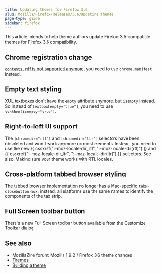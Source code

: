 ```yaml
---
title: Updating themes for Firefox 3.6
slug: Mozilla/Firefox/Releases/3.6/Updating_themes
page-type: guide
sidebar: firefox
---
```


This article intends to help theme authors update Firefox-3.5-compatible themes for Firefox 3.6 compatibility.

## Chrome registration change

[`contents.rdf` is not supported anymore](https://www.oxymoronical.com/blog/2009/06/Farewell-contentsrdf/), you need to use `chrome.manifest` instead.

## Empty text styling

XUL textboxes don't have the `empty` attribute anymore, but `isempty` instead. So instead of `textbox[empty="true"]`, you need to use `textbox[isempty="true"]`.

## Right-to-left UI support

The `[chromedir="rtl"]` and `[chromedir="ltr"]` selectors have been obsoleted and won't work anymore on most elements. Instead, you need to use the new {{ cssxref(":-moz-locale-dir_rtl", ":-moz-locale-dir(rtl)") }} and {{ cssxref(":-moz-locale-dir_ltr", ":-moz-locale-dir(ltr)") }} selectors. See also: [Making sure your theme works with RTL locales](/en-US/docs/Making_Sure_Your_Theme_Works_with_RTL_Locales).

## Cross-platform tabbed browser styling

The tabbed browser implementation no longer has a Mac-specific `tabs-closebutton-box`; instead, all platforms use the same names to identify the components of the tab strip.

## Full Screen toolbar button

There's a new [Full Screen toolbar button](https://bugzil.la/206544) available from the Customize Toolbar dialog.

## See also

- [MozillaZine forum: Mozilla 1.9.2 / Firefox 3.6 theme changes](https://forums.mozillazine.org/viewtopic.php?f=18&t=975065)
- [Themes](/en-US/docs/Themes)
- [Building a theme](/en-US/docs/Building_a_Theme)
